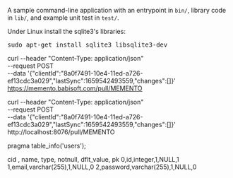 A sample command-line application with an entrypoint in `bin/`, library code
in `lib/`, and example unit test in `test/`.

Under Linux install the sqlite3's libraries:
<pre>
sudo apt-get install sqlite3 libsqlite3-dev
</pre>


curl --header "Content-Type: application/json" \
  --request POST \
  --data '{"clientId":"8a0f7491-10e4-11ed-a726-ef13cdc3a029","lastSync":1659542493559,"changes":[]}' \
  https://memento.babisoft.com/pull/MEMENTO
  

 curl --header "Content-Type: application/json" \
    --request POST \
    --data '{"clientId":"8a0f7491-10e4-11ed-a726-ef13cdc3a029","lastSync":1659542493559,"changes":[]}' \
    http://localhost:8076/pull/MEMENTO



pragma table_info('users');

cid , name, type, notnull, dflt_value, pk
0,id,integer,1,NULL,1
1,email,varchar(255),1,NULL,0
2,password,varchar(255),1,NULL,0

